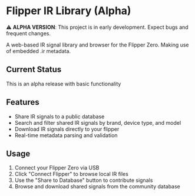 # Flipper IR Library (Alpha)

⚠️ **ALPHA VERSION**: This project is in early development. Expect bugs and frequent changes.

A web-based IR signal library and browser for the Flipper Zero. Making use of embedded .ir metadata.

## Current Status
This is an alpha release with basic functionality

## Features
- Share IR signals to a public database
- Search and filter shared IR signals by brand, device type, and model
- Download IR signals directly to your flipper
- Real-time metadata parsing and validation

## Usage
1. Connect your Flipper Zero via USB
2. Click "Connect Flipper" to browse local IR files
3. Use the "Share to Database" button to contribute signals
4. Browse and download shared signals from the community database

